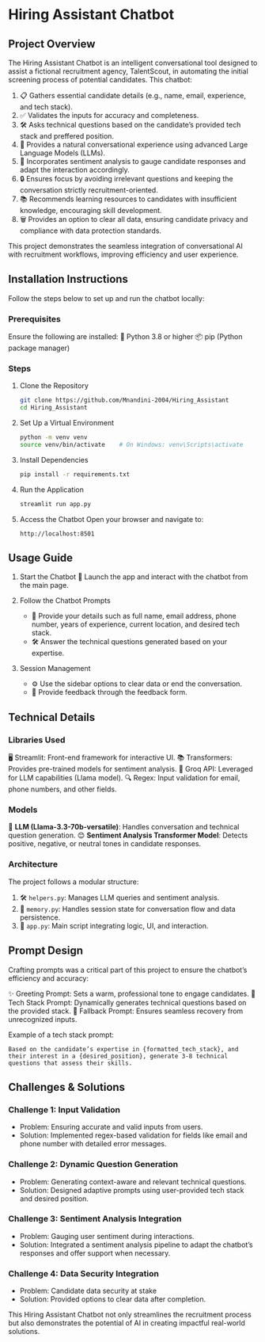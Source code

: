 # Hiring Assistant Chatbot

## Project Overview
The Hiring Assistant Chatbot is an intelligent conversational tool designed to assist a fictional recruitment agency, TalentScout, in automating the initial screening process of potential candidates. This chatbot:

1. 📋 Gathers essential candidate details (e.g., name, email, experience, and tech stack).
2. ✅ Validates the inputs for accuracy and completeness.
3. 🛠️ Asks technical questions based on the candidate’s provided tech stack and preffered position.
4. 🤖 Provides a natural conversational experience using advanced Large Language Models (LLMs).
5. 🧠 Incorporates sentiment analysis to gauge candidate responses and adapt the interaction accordingly.
6. 🔒 Ensures focus by avoiding irrelevant questions and keeping the conversation strictly recruitment-oriented.
7. 📚 Recommends learning resources to candidates with insufficient knowledge, encouraging skill development.
8. 🗑️ Provides an option to clear all data, ensuring candidate privacy and compliance with data protection standards.

This project demonstrates the seamless integration of conversational AI with recruitment workflows, improving efficiency and user experience.

## Installation Instructions
Follow the steps below to set up and run the chatbot locally:

### Prerequisites
Ensure the following are installed:
🐍 Python 3.8 or higher
📦 pip (Python package manager)

### Steps
1. Clone the Repository
   ```bash
   git clone https://github.com/Mnandini-2004/Hiring_Assistant
   cd Hiring_Assistant
   ```

2. Set Up a Virtual Environment
   ```bash
   python -m venv venv
   source venv/bin/activate    # On Windows: venv\Scripts\activate
   ```

3. Install Dependencies
   ```bash
   pip install -r requirements.txt
   ```

4. Run the Application
   ```bash
   streamlit run app.py
   ```

5. Access the Chatbot
   Open your browser and navigate to:
   ```
   http://localhost:8501
   ```


## Usage Guide

1. Start the Chatbot
   🚀 Launch the app and interact with the chatbot from the main page.

2. Follow the Chatbot Prompts
   - 📄 Provide your details such as full name, email address, phone number, years of experience, current location, and desired tech stack.
   - 🛠️ Answer the technical questions generated based on your expertise.

3. Session Management
   - ⚙️ Use the sidebar options to clear data or end the conversation.
   - 💬 Provide feedback through the feedback form.


## Technical Details

### Libraries Used
🖥️ Streamlit: Front-end framework for interactive UI.
📚 Transformers: Provides pre-trained models for sentiment analysis.
🤖 Groq API: Leveraged for LLM capabilities (Llama model).
🔍 Regex: Input validation for email, phone numbers, and other fields.

### Models
🧠 **LLM (Llama-3.3-70b-versatile)**: Handles conversation and technical question generation.
😊 **Sentiment Analysis Transformer Model**: Detects positive, negative, or neutral tones in candidate responses.

### Architecture
The project follows a modular structure:
1. 🛠️ `helpers.py`: Manages LLM queries and sentiment analysis.
2. 💾 `memory.py`: Handles session state for conversation flow and data persistence.
3. 🚀 `app.py`: Main script integrating logic, UI, and interaction.


## Prompt Design
Crafting prompts was a critical part of this project to ensure the chatbot’s efficiency and accuracy:

✨ Greeting Prompt: Sets a warm, professional tone to engage candidates.
📜 Tech Stack Prompt: Dynamically generates technical questions based on the provided stack.
🔄 Fallback Prompt: Ensures seamless recovery from unrecognized inputs.

Example of a tech stack prompt:
```
Based on the candidate’s expertise in {formatted_tech_stack}, and their interest in a {desired_position}, generate 3-8 technical questions that assess their skills.
```


## Challenges & Solutions

### Challenge 1: Input Validation
- Problem: Ensuring accurate and valid inputs from users.
- Solution: Implemented regex-based validation for fields like email and phone number with detailed error messages.

### Challenge 2: Dynamic Question Generation
- Problem: Generating context-aware and relevant technical questions.
- Solution: Designed adaptive prompts using user-provided tech stack and desired position.

### Challenge 3: Sentiment Analysis Integration
- Problem: Gauging user sentiment during interactions.
- Solution: Integrated a sentiment analysis pipeline to adapt the chatbot’s responses and offer support when necessary.

### Challenge 4: Data Security Integration
- Problem: Candidate data security at stake
- Solution: Provided options to clear data after completion.


This Hiring Assistant Chatbot not only streamlines the recruitment process but also demonstrates the potential of AI in creating impactful real-world solutions.


